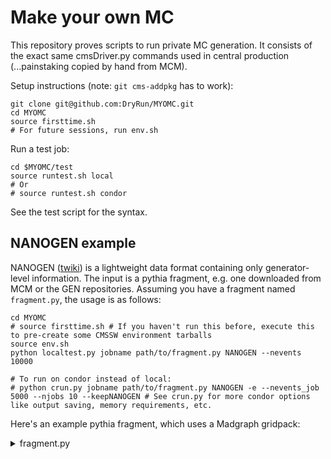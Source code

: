 # Make your own MC

This repository proves scripts to run private MC generation. It consists of the exact same cmsDriver.py commands used in central production (...painstaking copied by hand from MCM).

Setup instructions (note: `git cms-addpkg` has to work):
```
git clone git@github.com:DryRun/MYOMC.git
cd MYOMC
source firsttime.sh
# For future sessions, run env.sh
```

Run a test job:
```
cd $MYOMC/test
source runtest.sh local
# Or
# source runtest.sh condor
```

See the test script for the syntax. 

## NANOGEN example
NANOGEN ([twiki](https://twiki.cern.ch/twiki/bin/viewauth/CMS/NanoGen)) is a lightweight data format containing only generator-level information. The input is a pythia fragment, e.g. one downloaded from MCM or the GEN repositories. Assuming you have a fragment named `fragment.py`, the usage is as follows:
```
cd MYOMC
# source firsttime.sh # If you haven't run this before, execute this to pre-create some CMSSW environment tarballs
source env.sh
python localtest.py jobname path/to/fragment.py NANOGEN --nevents 10000

# To run on condor instead of local:
# python crun.py jobname path/to/fragment.py NANOGEN -e --nevents_job 5000 --njobs 10 --keepNANOGEN # See crun.py for more condor options like output saving, memory requirements, etc.
```
Here's an example pythia fragment, which uses a Madgraph gridpack:
<details>

  <summary>fragment.py</summary>
  
  <code>
    
import FWCore.ParameterSet.Config as cms

externalLHEProducer = cms.EDProducer("ExternalLHEProducer",
    args = cms.vstring('/eos/.../username/gridpacks/my_gridpack_slc7_amd64_gcc900_CMSSW_12_0_2_tarball.tar.xz'),
    nEvents = cms.untracked.uint32(5000),
    numberOfParameters = cms.uint32(1),
    outputFile = cms.string('cmsgrid_final.lhe'),
    generateConcurrently = cms.untracked.bool(True),
    scriptName = cms.FileInPath('GeneratorInterface/LHEInterface/data/run_generic_tarball_cvmfs.sh')
    #scriptName = cms.FileInPath('GeneratorInterface/LHEInterface/data/run_generic_tarball_xrootd.sh')
)
import FWCore.ParameterSet.Config as cms

from Configuration.Generator.Pythia8CommonSettings_cfi import *
from Configuration.Generator.MCTunes2017.PythiaCP5Settings_cfi import *
from Configuration.Generator.PSweightsPythia.PythiaPSweightsSettings_cfi import *

generator = cms.EDFilter("Pythia8ConcurrentHadronizerFilter",
    maxEventsToPrint = cms.untracked.int32(1),
    pythiaPylistVerbosity = cms.untracked.int32(1),
    
    pythiaHepMCVerbosity = cms.untracked.bool(False),
    comEnergy = cms.double(13000.),
    PythiaParameters = cms.PSet(
        pythia8CommonSettingsBlock,
        pythia8CP5SettingsBlock,
        pythia8PSweightsSettingsBlock,
        parameterSets = cms.vstring('pythia8CommonSettings',
                                    'pythia8CP5Settings',
                                    'pythia8PSweightsSettings'
                                    )
    )
)
    
  </code>

</details>
